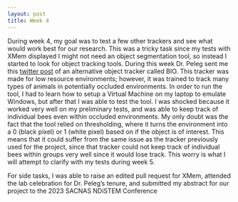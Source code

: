 ```yaml
---
layout: post
title: Week 4
---
```


During week 4, my goal was to test a few other trackers and see what would work best for our research. This was a tricky task since my tests with XMem displayed I might not need an object segmentation tool, so instead I started to look for object tracking tools. During this week Dr. Peleg sent me this [twitter post](https://twitter.com/neuroluci/status/1547613582858207242?s=46&t=J-QXDvhbIe9WnSkm6wnhyA) of an alternative object tracker called BIO. This tracker was made for low resource environments; however, it was trained to track many types of animals in potentially occluded environments. In order to run the tool, I had to learn how to setup a Virtual Machine on my laptop to emulate Windows, but after that I was able to test the tool. I was shocked because it worked very well on my preliminary tests, and was able to keep track of individual bees even within occluded environments. My only doubt was the fact that the tool relied on thresholding, where it turns the environment into a 0 (black pixel) or 1 (white pixel) based on if the object is of interest. This means that it could suffer from the same issue as the tracker previously used for the project, since that tracker could not keep track of individual bees within groups very well since it would lose track. This worry is what I will attempt to clarify with my tests during week 5.


For side tasks, I was able to raise an edited pull request for XMem, attended the lab celebration for Dr. Peleg’s tenure, and submitted my abstract for our project to the 2023 SACNAS NDiSTEM Conference
